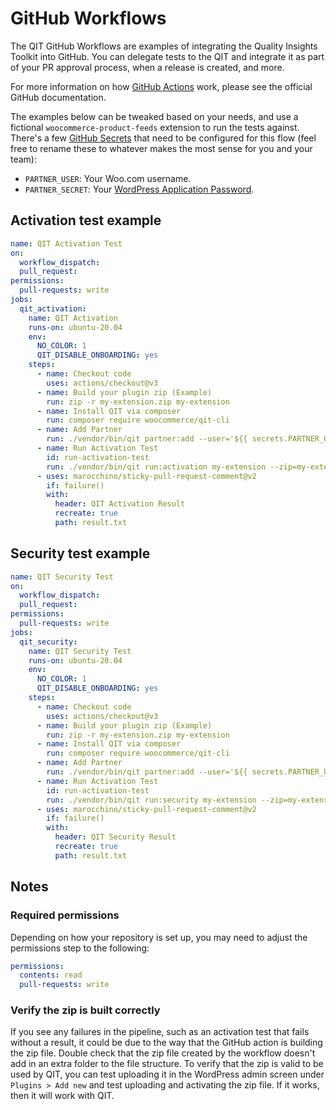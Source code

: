 # GitHub Workflows

The QIT GitHub Workflows are examples of integrating the Quality Insights Toolkit into GitHub. You can delegate tests to the QIT and integrate it as part of your PR approval process, when a release is created, and more.

For more information on how [GitHub Actions](https://docs.github.com/en/actions) work, please see the official GitHub documentation.

The examples below can be tweaked based on your needs, and use a fictional `woocommerce-product-feeds` extension to run the tests against. There's a few [GitHub Secrets](https://docs.github.com/en/actions/security-guides/encrypted-secrets) that need to be configured for this flow (feel free to rename these to whatever makes the most sense for you and your team):

- `PARTNER_USER`: Your Woo.com username.
- `PARTNER_SECRET`: Your [WordPress Application Password](https://make.wordpress.org/core/2020/11/05/application-passwords-integration-guide/).

## Activation test example

```yaml
name: QIT Activation Test
on:
  workflow_dispatch:
  pull_request:
permissions:
  pull-requests: write
jobs:
  qit_activation:
    name: QIT Activation
    runs-on: ubuntu-20.04
    env:
      NO_COLOR: 1
      QIT_DISABLE_ONBOARDING: yes
    steps:
      - name: Checkout code
        uses: actions/checkout@v3
      - name: Build your plugin zip (Example)
        run: zip -r my-extension.zip my-extension
      - name: Install QIT via composer
        run: composer require woocommerce/qit-cli
      - name: Add Partner
        run: ./vendor/bin/qit partner:add --user='${{ secrets.PARTNER_USER }}' --application_password='${{ secrets.PARTNER_SECRET }}'
      - name: Run Activation Test
        id: run-activation-test
        run: ./vendor/bin/qit run:activation my-extension --zip=my-extension.zip --wait > result.txt
      - uses: marocchino/sticky-pull-request-comment@v2
        if: failure()
        with:
          header: QIT Activation Result
          recreate: true
          path: result.txt
```

## Security test example

```yaml
name: QIT Security Test
on:
  workflow_dispatch:
  pull_request:
permissions:
  pull-requests: write
jobs:
  qit_security:
    name: QIT Security Test
    runs-on: ubuntu-20.04
    env:
      NO_COLOR: 1
      QIT_DISABLE_ONBOARDING: yes
    steps:
      - name: Checkout code
        uses: actions/checkout@v3
      - name: Build your plugin zip (Example)
        run: zip -r my-extension.zip my-extension
      - name: Install QIT via composer
        run: composer require woocommerce/qit-cli
      - name: Add Partner
        run: ./vendor/bin/qit partner:add --user='${{ secrets.PARTNER_USER }}' --application_password='${{ secrets.PARTNER_SECRET }}'
      - name: Run Activation Test
        id: run-activation-test
        run: ./vendor/bin/qit run:security my-extension --zip=my-extension.zip --wait > result.txt
      - uses: marocchino/sticky-pull-request-comment@v2
        if: failure()
        with:
          header: QIT Security Result
          recreate: true
          path: result.txt
```

## Notes

### Required permissions

Depending on how your repository is set up, you may need to adjust the permissions step to the following:

```yaml
permissions:
  contents: read
  pull-requests: write
```

### Verify the zip is built correctly

If you see any failures in the pipeline, such as an activation test that fails without a result, it could be due to the way that the GitHub action is building the zip file. Double check that the zip file created by the workflow doesn't add in an extra folder to the file structure. To verify that the zip is valid to be used by QIT, you can test uploading it in the WordPress admin screen under `Plugins > Add new` and test uploading and activating the zip file. If it works, then it will work with QIT.
